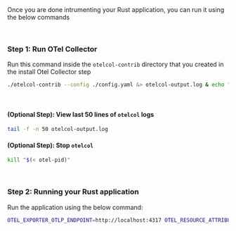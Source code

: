 &nbsp;

Once you are done intrumenting your Rust application, you can run it using the below commands

&nbsp;

### Step 1: Run OTel Collector
 Run this command inside the `otelcol-contrib` directory that you created in the install Otel Collector step

```bash
./otelcol-contrib --config ./config.yaml &> otelcol-output.log & echo "$!" > otel-pid
```
&nbsp;

#### (Optional Step): View last 50 lines of `otelcol` logs
```bash
tail -f -n 50 otelcol-output.log
```

#### (Optional Step): Stop `otelcol`
```bash
kill "$(< otel-pid)"
```
&nbsp;

### Step 2: Running your Rust application

Run the application using the below command:

```bash
OTEL_EXPORTER_OTLP_ENDPOINT=http://localhost:4317 OTEL_RESOURCE_ATTRIBUTES=service.name=s{{MYAPP}} cargo run
```